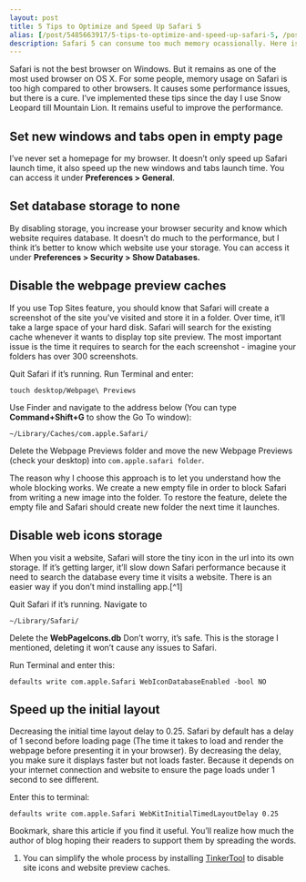 ```yaml
---
layout: post
title: 5 Tips to Optimize and Speed Up Safari 5
alias: [/post/5485663917/5-tips-to-optimize-and-speed-up-safari-5, /post/5485663917/]
description: Safari 5 can consume too much memory ocassionally. Here is the way to remedy the situation.
---
```

Safari is not the best browser on Windows. But it remains as one of the most used browser on OS X. For some people, memory usage on Safari is too high compared to other browsers. It causes some performance issues, but there is a cure. I’ve implemented these tips since the day I use Snow Leopard till Mountain Lion. It remains useful to improve the performance.

## Set new windows and tabs open in empty page

I’ve never set a homepage for my browser. It doesn’t only speed up Safari launch time, it also speed up the new windows and tabs launch time. You can access it under **Preferences &gt; General**.

## Set database storage to none

By disabling storage, you increase your browser security and know which website requires database. It doesn’t do much to the performance, but I think it’s better to know which website use your storage. You can access it under **Preferences &gt; Security &gt; Show Databases.**

## Disable the webpage preview caches

If you use Top Sites feature, you should know that Safari will create a screenshot of the site you’ve visited and store it in a folder. Over time, it’ll take a large space of your hard disk. Safari will search for the existing cache whenever it wants to display top site preview. The most important issue is the time it requires to search for the each screenshot - imagine your folders has over 300 screenshots.

Quit Safari if it’s running. Run Terminal and enter:

	touch desktop/Webpage\ Previews

Use Finder and navigate to the address below (You can type **Command+Shift+G** to show the Go To window):

	~/Library/Caches/com.apple.Safari/

Delete the Webpage Previews folder and move the new Webpage Previews (check your desktop) into `com.apple.safari folder`.

The reason why I choose this approach is to let you understand how the whole blocking works. We create a new empty file in order to block Safari from writing a new image into the folder. To restore the feature, delete the empty file and Safari should create new folder the next time it launches.

## Disable web icons storage

When you visit a website, Safari will store the tiny icon in the url into its own storage. If it’s getting larger, it’ll slow down Safari performance because it need to search the database every time it visits a website. There is an easier way if you don’t mind installing app.[^1]

Quit Safari if it’s running. Navigate to

	~/Library/Safari/

Delete the **WebPageIcons.db** Don’t worry, it’s safe. This is the storage I mentioned, deleting it won’t cause any issues to Safari.

Run Terminal and enter this:

	defaults write com.apple.Safari WebIconDatabaseEnabled -bool NO

## Speed up the initial layout

Decreasing the initial time layout delay to 0.25. Safari by default has a delay of 1 second before loading page (The time it takes to load and render the webpage before presenting it in your browser). By decreasing the delay, you make sure it displays faster but not loads faster. Because it depends on your internet connection and website to ensure the page loads under 1 second to see different.

Enter this to terminal:

	defaults write com.apple.Safari WebKitInitialTimedLayoutDelay 0.25

Bookmark, share this article if you find it useful. You’ll realize how much the author of blog hoping their readers to support them by spreading the words.

1.  You can simplify the whole process by installing [TinkerTool](http://www.bresink.com/osx/TinkerTool.html "TinkerTool: Description - Marcel Bresink Software-Systeme") to disable site icons and website preview caches.